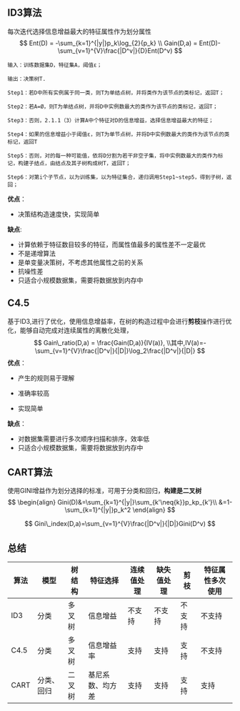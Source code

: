 ## ID3算法

每次迭代选择信息增益最大的特征属性作为划分属性
$$
Ent(D) = -\sum_{k=1}^{|y|}p_k\log_{2}{p_k} \\
Gain(D,a) = Ent(D)-\sum_{v=1}^{V}\frac{|D^v|}{D}Ent(D^v)
$$
```
输入：训练数据集D，特征集A，阈值ε；

输出：决策树T.

Step1：若D中所有实例属于同一类，则T为单结点树，并将类作为该节点的类标记，返回T；

Step2：若A=Ø，则T为单结点树，并将D中实例数最大的类作为该节点的类标记，返回T；

Step3：否则，2.1.1（3）计算A中个特征对D的信息增益，选择信息增益最大的特征；

Step4：如果的信息增益小于阈值ε，则T为单节点树，并将D中实例数最大的类作为该节点的类标记，返回T

Step5：否则，对的每一种可能值，依将D分割为若干非空子集，将中实例数最大的类作为标记，构建子结点，由结点及其子树构成树T，返回T；

Step6：对第i个子节点，以为训练集，以为特征集合，递归调用Step1~step5，得到子树，返回；
```

**优点**：

- 决策结构造速度快，实现简单

**缺点**:

- 计算依赖于特征数目较多的特征，而属性值最多的属性差不一定最优
- 不是递增算法
- 是单变量决策树，不考虑其他属性之前的关系
- 抗噪性差
- 只适合小规模数据集，需要将数据放到内存中



## C4.5
基于ID3,进行了优化，使用信息增益率，在树的构造过程中会进行**剪枝**操作进行优化，能够自动完成对连续属性的离散化处理，
$$
Gain\_ratio(D,a) = \frac{Gain(D,a)}{IV(a)},
\\其中,IV(a)=-\sum_{v=1}^{V}\frac{|D^v|}{|D|}\log_2\frac{|D^v|}{|D|}
$$
**优点**：

- 产生的规则易于理解

- 准确率较高

- 实现简单

**缺点**：

- 对数据集需要进行多次顺序扫描和排序，效率低
- 只适合小规模数据集，需要将数据放到内存中

## CART算法

使用GINI增益作为划分选择的标准，可用于分类和回归，**构建是二叉树**
$$
\begin{align}
Gini(D)&=\sum_{k=1}^{|y|}\sum_{k'\neq{k}}p_kp_{k'}\\
&=1-\sum_{k=1}^{|y|}p_k^2
\end{align}
$$

$$
Gini\_index(D,a)=\sum_{v=1}^{V}\frac{|D^v|}{|D|}Gini(D^v)
$$

## 总结

| 算法 | 模型       | 树结构 | 特征选择 | 连续值处理 | 缺失值处理 | 剪枝 | 特征属性多次使用 |
| ---- | ---------- | ------ | -------- | ---------- | ---------- | ---- | ---------------- |
| ID3  | 分类       | 多叉树 | 信息增益 | 不支持     | 不支持     |  不支持    |    不支持              |
| C4.5 | 分类       |    多叉树    |   信息增益率       |     支持       | 支持 |    支持  |    不支持              |
| CART | 分类、回归 |    二叉树    | 基尼系数、均方差         | 支持           |   支持         |支持      |   支持               |

